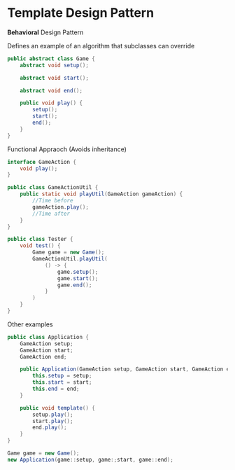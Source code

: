 # Template Design Pattern

**Behavioral** Design Pattern

Defines an example of an algorithm that subclasses can override

```java
public abstract class Game {
	abstract void setup();

	abstract void start();

	abstract void end();

	public void play() {
		setup();
		start();
		end();
	}
}
```

Functional Appraoch (Avoids inheritance)

```java
interface GameAction {
	void play();
}

public class GameActionUtil {
	public static void playUtil(GameAction gameAction) {
		//Time before
		gameAction.play();
		//Time after
	}
}

public class Tester {
	void test() {
		Game game = new Game();
		GameActionUtil.playUtil(
			() -> {
				game.setup();
				game.start();
				game.end();
			}
		)
	}
}
```

Other examples

```java
public class Application {
	GameAction setup;
	GameAction start;
	GameAction end;

	public Application(GameAction setup, GameAction start, GameAction end) {
		this.setup = setup;
		this.start = start;
		this.end = end;
	}

	public void template() {
		setup.play();
		start.play();
		end.play();
	}
}

Game game = new Game();
new Application(game::setup, game:;start, game::end);
```
